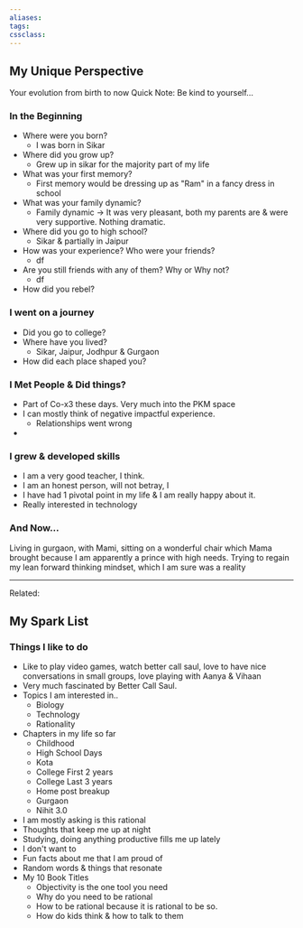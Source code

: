 ```yaml
---
aliases:
tags: 
cssclass:
---
```


## My Unique Perspective
Your evolution from birth to now
Quick Note: Be kind to yourself...

### In the Beginning
- Where were you born?
	- I was born in Sikar
- Where did you grow up?
	- Grew up in sikar for the majority part of my life
- What was your first memory?
	- First memory would be dressing up as "Ram" in a fancy dress in school
- What was your family dynamic?
	- Family dynamic → It was very pleasant, both my parents are & were very supportive. Nothing dramatic.
- Where did you go to high school?
	- Sikar & partially in Jaipur
- How was your experience? Who were your friends?
	- df
- Are you still friends with any of them? Why or Why not?
	- df
- How did you rebel?


### I went on a journey
- Did you go to college? 
- Where have you lived?
	- Sikar, Jaipur, Jodhpur & Gurgaon
- How did each place shaped you?


### I Met People & Did things?
- Part of Co-x3 these days. Very much into the PKM space
- I can mostly think of negative impactful experience.
	- Relationships went wrong
- 

### I grew & developed skills
- I am a very good teacher, I think.
- I am an honest person, will not betray, I  
- I have had 1 pivotal point in my life & I am really happy about it.
- Really interested in technology


### And Now...
Living in gurgaon, with Mami, sitting on a wonderful chair which Mama brought because I am apparently a prince with high needs.
Trying to regain my lean forward thinking mindset, which I am sure was a reality


---
Related:



## My Spark List
### Things I like to do
- Like to play video games, watch better call saul, love to have nice conversations in small groups, love playing with Aanya & Vihaan
- Very much fascinated by Better Call Saul.
- Topics I am interested in..
	- Biology
	- Technology
	- Rationality
- Chapters in my life so far
	- Childhood
	- High School Days
	- Kota
	- College First 2 years
	- College Last 3 years
	- Home post breakup
	- Gurgaon
	- Nihit 3.0
- I am mostly asking is this rational
- Thoughts that keep me up at night
- Studying, doing anything productive fills me up lately
- I don't want to 
- Fun facts about me that I am proud of
- Random words & things that resonate
- My 10 Book Titles
	- Objectivity is the one tool you need
	- Why do you need to be rational
	- How to be rational because it is rational to be so.
	- How do kids think & how to talk to them